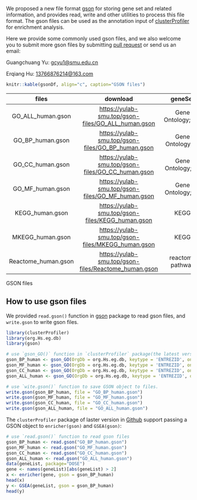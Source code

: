 We proposed a new file format
[gson](https://CRAN.R-project.org/package=gson) for storing gene set and
related information, and provides read, write and other utilities to
process this file format. The gson files can be used as the annotation
input of
[clusterProfiler](https://bioconductor.org/packages/clusterProfiler/)
for enrichment analysis.

Here we provide some commonly used gson files, and we also welcome you
to submit more gson files by submitting [pull
request](https://github.com/YuLab-SMU/gson-files/pulls) or send us an
email:

Guangchuang Yu: <gcyu1@smu.edu.cn>

Erqiang Hu: <13766876214@163.com>

``` r
knitr::kable(gsonDf, align="c", caption="GSON files")
```

|        files        |                        download                        |      geneSet      |   organism   |           version            |
|:----------:|:-------------------------:|:---------:|:------:|:--------------:|
|  GO_ALL_human.gson  |  <https://yulab-smu.top/gson-files/GO_ALL_human.gson>  | Gene Ontology;ALL | Homo sapiens |          2022-03-10          |
|  GO_BP_human.gson   |  <https://yulab-smu.top/gson-files/GO_BP_human.gson>   | Gene Ontology;BP  | Homo sapiens |          2022-03-10          |
|  GO_CC_human.gson   |  <https://yulab-smu.top/gson-files/GO_CC_human.gson>   | Gene Ontology;CC  | Homo sapiens |          2022-03-10          |
|  GO_MF_human.gson   |  <https://yulab-smu.top/gson-files/GO_MF_human.gson>   | Gene Ontology;MF  | Homo sapiens |          2022-03-10          |
|   KEGG_human.gson   |   <https://yulab-smu.top/gson-files/KEGG_human.gson>   |       KEGG        |     hsa      | Release 103.0+/08-06, Aug 22 |
|  MKEGG_human.gson   |  <https://yulab-smu.top/gson-files/MKEGG_human.gson>   |       KEGG        |     hsa      | Release 103.0+/08-06, Aug 22 |
| Reactome_human.gson | <https://yulab-smu.top/gson-files/Reactome_human.gson> | reactome pathway  |    human     |              NA              |

GSON files

## How to use gson files

We provided `read.gson()` function in
[gson](https://CRAN.R-project.org/package=gson) package to read gson
files, and `write.gson` to write gson files.

``` r
library(clusterProfiler)
library(org.Hs.eg.db)
library(gson)

# use `gson_GO()` function in `clusterProfiler` package(the latest version in Github) to build GSON object.
gson_BP_human <- gson_GO(OrgDb = org.Hs.eg.db, keytype = 'ENTREZID', ont = "BP")
gson_MF_human <- gson_GO(OrgDb = org.Hs.eg.db, keytype = 'ENTREZID', ont = "MF")
gson_CC_human <- gson_GO(OrgDb = org.Hs.eg.db, keytype = 'ENTREZID', ont = "CC")
gson_ALL_human <- gson_GO(OrgDb = org.Hs.eg.db, keytype = 'ENTREZID', ont = "ALL")

# use `wite.gson()` function to save GSON object to files.
write.gson(gson_BP_human, file = "GO_BP_human.gson")
write.gson(gson_MF_human, file = "GO_MF_human.gson")
write.gson(gson_CC_human, file = "GO_CC_human.gson")
write.gson(gson_ALL_human, file = "GO_ALL_human.gson")
```

The `clusterProfiler` package of laster version in
[Github](https://github.com/YuLab-SMU/clusterProfiler) support passing a
GSON object to `enricher(gson)` and `GSEA(gson)`:

``` r
# use `read.gson()` function to read gson files
gson_BP_human <- read.gson("GO_BP_human.gson")
gson_MF_human <- read.gson("GO_MF_human.gson")
gson_CC_human <- read.gson("GO_CC_human.gson")
gson_ALL_human <- read.gson("GO_ALL_human.gson")
data(geneList, package="DOSE")
gene <- names(geneList)[abs(geneList) > 2]
x <- enricher(gene, gson = gson_BP_human)
head(x)
y <- GSEA(geneList, gson = gson_BP_human)
head(y)
```
